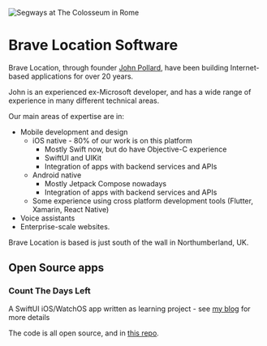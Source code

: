![Segways at The Colosseum in Rome](https://bravelocation.com/images/rome.png)

# Brave Location Software

Brave Location, through founder [John Pollard](https://bravelocation.com/cv), have been building Internet-based applications for over 20 years.

John is an experienced ex-Microsoft developer, 
    and has a wide range of experience in many different technical areas.

Our main areas of expertise are in:
 - Mobile development and design
    - iOS native - 80% of our work is on this platform
        - Mostly Swift now, but do have Objective-C experience
        - SwiftUI and UIKit
        - Integration of apps with backend services and APIs
    - Android native
        - Mostly Jetpack Compose nowadays
        - Integration of apps with backend services and APIs
    - Some experience using cross platform development tools (Flutter, Xamarin, React Native)
 - Voice assistants
 - Enterprise-scale websites.

Brave Location is based is just south of the wall in Northumberland, UK.

## Open Source apps

### Count The Days Left

A SwiftUI iOS/WatchOS app written as learning project - see [my blog](https://writingontablets.com/categories#Count%20The%20Days%20Left) for more details

The code is all open source, and in [this repo](https://github.com/bravelocation/daysleft).